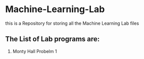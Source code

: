 # Machine-Learning-Lab
this is a Repository for storing all the Machine Learning Lab files

## The List of Lab programs are:
1. Monty Hall Probelm 1
